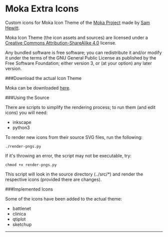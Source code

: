 Moka Extra Icons
================

Custom icons for Moka Icon Theme of the [Moka Project](http://mokaproject.com) made by [Sam Hewitt](http://snwh.org/).

Moka Icon Theme (the icon assets and sources) are licensed under a [Creative Commons Attribution-ShareAlike 4.0](http://creativecommons.org/licenses/by-sa/4.0/legalcode) license.

Any bundled software is free software; you can redistribute it and/or modify it under the terms of the GNU General Public License as published by the Free Software Foundation; either version 3, or (at your option) any later version.

###Download the actual Icon Theme

Moka can be downloaded [here](http://www.mokaproject.com/moka-icon-theme/#download).

###Using the Source

There are scripts to simplify the rendering process; to run them (and edit icons) you will need:

 * inkscape
 * python3

To render new icons from their source SVG files, run the following:

	./render-pngs.py

If it's throwing an error, the script may not be executable, try:

	chmod +x render-pngs.py

This script will look in the source directory (../src/*) and render the respective icons (provided there are changes).

###Implemented Icons

Some of the icons have been added to the actual theme:

 * battlenet
 * clinica
 * qtiplot
 * sketchup

-----------

